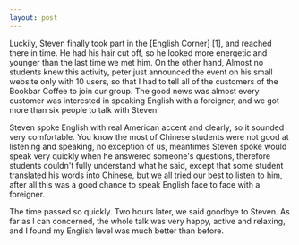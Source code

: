 ```yaml
---
layout: post
---
```


Luckily, Steven finally took part in the [English Corner] [1], and reached
there in time. He had his hair cut off, so he looked more energetic and
younger than the last time we met him. On the other hand, Almost no students
knew this activity, peter just announced the event on his small website only
with 10 users, so that I had to tell all of the customers of the Bookbar
Coffee to join our group. The good news was almost every customer was
interested in speaking English with a foreigner, and we got more than six
people to talk with Steven. 

Steven spoke English with real American accent and clearly, so it sounded very
comfortable. You know the most of Chinese students were not good at listening
and speaking, no exception of us, meantimes Steven spoke would speak very
quickly when he answered someone's questions, therefore students couldn't
fully understand what he said, except that some student translated his words
into Chinese, but we all tried our best to listen to him, after all this was a
good chance to speak English face to face with a foreigner.  

The time passed so quickly. Two hours later, we said goodbye to Steven. As far
as I can concerned, the whole talk was very happy, active and relaxing, and I
found my English level was much better than before.  
